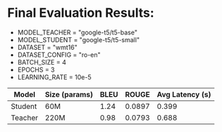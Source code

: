 # Final Evaluation Results:

- MODEL_TEACHER = "google-t5/t5-base"
- MODEL_STUDENT = "google-t5/t5-small"
- DATASET = "wmt16"
- DATASET_CONFIG = "ro-en"
- BATCH_SIZE = 4
- EPOCHS = 3
- LEARNING_RATE = 10e-5

| Model    | Size (params) | BLEU   | ROUGE  | Avg Latency (s) |
|----------|--------------|--------|--------|-----------------|
| Student  | 60M          | 1.24   | 0.0897 | 0.399           |
| Teacher  | 220M         | 0.98   | 0.0793 | 0.688           |
